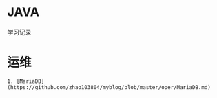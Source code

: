 # JAVA
  学习记录
# 运维
	1. [MariaDB](https://github.com/zhao103804/myblog/blob/master/oper/MariaDB.md)

